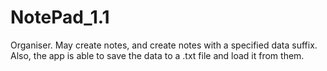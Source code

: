 # NotePad_1.1
Organiser. May create notes, and create notes with a specified data suffix.
Also, the app is able to save the data to a .txt file and load it from them.
